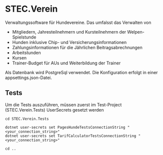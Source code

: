 # STEC.Verein

Verwaltungssoftware für Hundevereine. Das umfalsst das Verwalten von

- Mitgliedern, Jahresteilnehmern und Kursteilnehmern der Welpen-Spielstunde
- Hunden inklusive Chip- und Versicherungsinformationen
- Zahlungsinformationen für die Jährlichen Beitragsabrechnungen
- Arbeitstunden
- Kursen
- Trainer-Budget für AUs und Weiterbildung der Trainer

Als Datenbank wird PostgreSql verwendet. Die Konfiguration erfolgt in einer appsettings.json-Datei.


## Tests

Um die Tests auszuführen, müssen zuerst im Test-Project (STEC.Verein.Tests) UserSecrets gesetzt werden

```
cd STEC.Verein.Tests

dotnet user-secrets set PagesHundeTestsConnectionString "<your_connection_string>"
dotnet user-secrets set TarifCalculatorTestsConnectionString "<your_connection_string>"

cd ..
```

